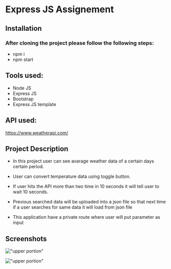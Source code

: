 # Express JS Assignement

## Installation

### After cloning the project please follow the following steps:

- npm i
- npm start

## Tools used:

- Node JS
- Express JS
- Bootstrap
- Express JS template

## API used:

https://www.weatherapi.com/

## Project Description

- In this project user can see avarage weather data of a certain days certain period.

- User can convert temperature data using toggle button.

- If user hits the API more than two time in 10 seconds it will tell user to wait 10 seconds.

- Previous searched data will be uploaded into a json file so that next time if a user searches for same data it will load from json file

- This application have a private route where user will put parameter as input

## Screenshots

!["upper portion"](https://i.ibb.co/zxYWDGg/weather.png)

!["upper portion"](https://i.ibb.co/Bsj8r43/weather1.png)
